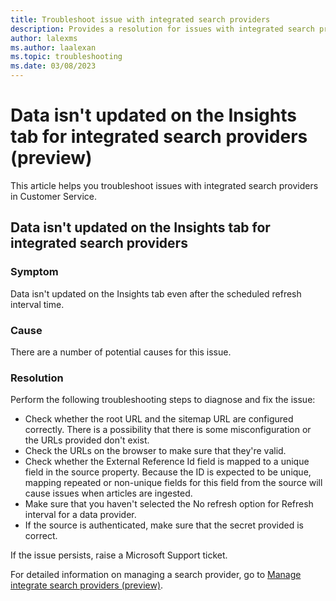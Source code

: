 ```yaml
---
title: Troubleshoot issue with integrated search providers
description: Provides a resolution for issues with integrated search providers (preview) in Dynamics 365 Customer Service.
author: lalexms
ms.author: laalexan
ms.topic: troubleshooting
ms.date: 03/08/2023
---
```


# Data isn't updated on the Insights tab for integrated search providers (preview)

This article helps you troubleshoot issues with integrated search providers in Customer Service.

## Data isn't updated on the Insights tab for integrated search providers

### Symptom

Data isn't updated on the Insights tab even after the scheduled refresh interval time.

### Cause

There are a number of potential causes for this issue.

### Resolution

Perform the following troubleshooting steps to diagnose and fix the issue:

- Check whether the root URL and the sitemap URL are configured correctly. There is a possibility that there is some misconfiguration or the URLs provided don't exist.
- Check the URLs on the browser to make sure that they're valid.
- Check whether the External Reference Id field is mapped to a unique field in the source property. Because the ID is expected to be unique, mapping repeated or non-unique fields for this field from the source will cause issues when articles are ingested.
- Make sure that you haven't selected the No refresh option for Refresh interval for a data provider.
- If the source is authenticated, make sure that the secret provided is correct.

If the issue persists, raise a Microsoft Support ticket.

For detailed information on managing a search provider, go to [Manage integrate search providers (preview)](/dynamics365/customer-service/add-search-provider#manage-integrated-search-providers-preview).
  
